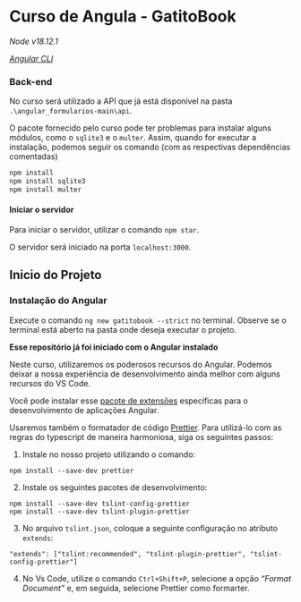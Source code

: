 # Curso de Angula - GatitoBook

_Node v18.12.1_

_[Angular CLI](https://angular.io/cli)_

### Back-end

No curso será utilizado a API que já está disponível na pasta `.\angular_formularios-main\api`.

O pacote fornecido pelo curso pode ter problemas para instalar alguns módulos, como o `sqlite3` e o `multer`. Assim, quando for executar a instalação, podemos seguir os comando (com as respectivas dependências comentadas)

~~~~powershell
npm install
npm install sqlite3
npm install multer
~~~~

#### Iniciar o servidor

Para iniciar o servidor, utilizar o comando `npm star`.

O servidor será iniciado na porta `localhost:3000`.


## Inicio do Projeto

### Instalação do Angular

Execute o comando `ng new gatitobook --strict` no terminal. Observe se o terminal está aberto na pasta onde deseja executar o projeto.

**Esse repositório já foi iniciado com o Angular instalado**

Neste curso, utilizaremos os poderosos recursos do Angular. Podemos deixar a nossa experiência de desenvolvimento ainda melhor com alguns recursos do VS Code.

Você pode instalar esse [pacote de extensões](https://marketplace.visualstudio.com/items?itemName=johnpapa.angular-essentials&wt.mc_id=angularessentials-github-jopapa) específicas para o desenvolvimento de aplicações Angular.

Usaremos também o formatador de código [Prettier](https://prettier.io/). Para utilizá-lo com as regras do typescript de maneira harmoniosa, siga os seguintes passos:

1. Instale no nosso projeto utilizando o comando:
~~~~
npm install --save-dev prettier
~~~~
2. Instale os seguintes pacotes de desenvolvimento:
~~~~
npm install --save-dev tslint-config-prettier
npm install --save-dev tslint-plugin-prettier
~~~~
3. No arquivo `tslint.json`, coloque a seguinte configuração no atributo `extends`:
~~~~
"extends": ["tslint:recommended", "tslint-plugin-prettier", "tslint-config-prettier"]
~~~~

4. No Vs Code, utilize o comando `Ctrl+Shift+P`, selecione a opção _“Format Document”_ e, em seguida, selecione Prettier como formarter.